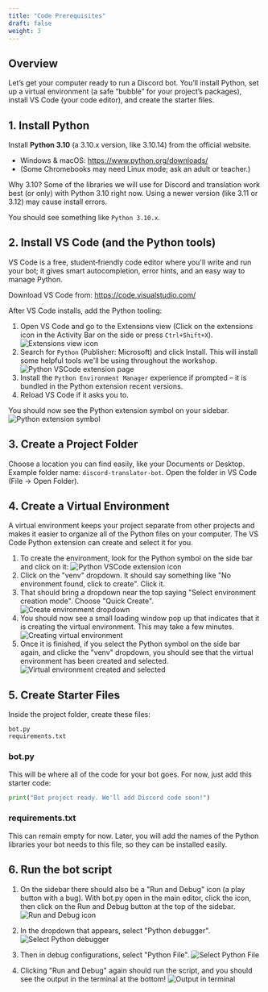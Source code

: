 ```yaml
---
title: "Code Prerequisites"
draft: false
weight: 3
---
```


## Overview

Let’s get your computer ready to run a Discord bot. You’ll install Python, set up a virtual environment (a safe “bubble” for your project’s packages), install VS Code (your code editor), and create the starter files.

## 1. Install Python
Install **Python 3.10** (a 3.10.x version, like 3.10.14) from the official website.
- Windows & macOS: https://www.python.org/downloads/
- (Some Chromebooks may need Linux mode; ask an adult or teacher.)

Why 3.10? Some of the libraries we will use for Discord and translation work best (or only) with Python 3.10 right now. Using a newer version (like 3.11 or 3.12) may cause install errors.

You should see something like `Python 3.10.x`.

## 2. Install VS Code (and the Python tools)

VS Code is a free, student‑friendly code editor where you'll write and run your bot; it gives smart autocompletion, error hints, and an easy way to manage Python.

Download VS Code from: https://code.visualstudio.com/

After VS Code installs, add the Python tooling:
1. Open VS Code and go to the Extensions view (Click on the extensions icon in the Activity Bar on the side or press `Ctrl+Shift+X`).
![Extensions view icon](../../media/extensions.png)
2. Search for `Python` (Publisher: Microsoft) and click Install. This will install some helpful tools we'll be using throughout the workshop. ![Python VSCode extension page](../../media/python-extension.png)
3. Install the `Python Environment Manager` experience if prompted – it is bundled in the Python extension recent versions.
4. Reload VS Code if it asks you to.

You should now see the Python extension symbol on your sidebar.
![Python extension symbol](../../media/python-symbol.png)

## 3. Create a Project Folder
Choose a location you can find easily, like your Documents or Desktop.
Example folder name: `discord-translator-bot`.
Open the folder in VS Code (File → Open Folder).

## 4. Create a Virtual Environment
A virtual environment keeps your project separate from other projects and makes it easier to organize all of the Python files on your computer. The VS Code Python extension can create and select it for you.

1. To create the environment, look for the Python symbol on the side bar and click on it: ![Python VSCode extension icon](../../media/sidebar.png)
1. Click on the "venv" dropdown. It should say something like "No environment found, click to create". Click it.
1. That should bring a dropdown near the top saying "Select environment creation mode". Choose "Quick Create".
![Create environment dropdown](../../media/create-env.png)
1. You should now see a small loading window pop up that indicates that it is creating the virtual environment. This may take a few minutes.
![Creating virtual environment](../../media/loading-env.png)
1. Once it is finished, if you select the Python symbol on the side bar again, and clicke the "venv" dropdown, you should see that the virtual environment has been created and selected.
![Virtual environment created and selected](../../media/venv-created.png)

## 5. Create Starter Files
Inside the project folder, create these files:
```
bot.py
requirements.txt
```

### bot.py
This will be where all of the code for your bot goes. For now, just add this starter code:
```python
print("Bot project ready. We'll add Discord code soon!")
```

### requirements.txt 
This can remain empty for now. Later, you will add the names of the Python libraries your bot needs to this file, so they can be installed easily.


## 6. Run the bot script
1. On the sidebar there should also be a "Run and Debug" icon (a play button with a bug). With bot.py open in the main editor, click the icon, then click on the Run and Debug button at the top of the sidebar.
![Run and Debug icon](../../media/run-and-debug.png)

1. In the dropdown that appears, select "Python debugger".
![Select Python debugger](../../media/debugger.png)

1. Then in debug configurations, select "Python File".
![Select Python File](../../media/select-python.png)

1. Clicking "Run and Debug" again should run the script, and you should see the output in the terminal at the bottom!
![Output in terminal](../../media/terminal.png)
